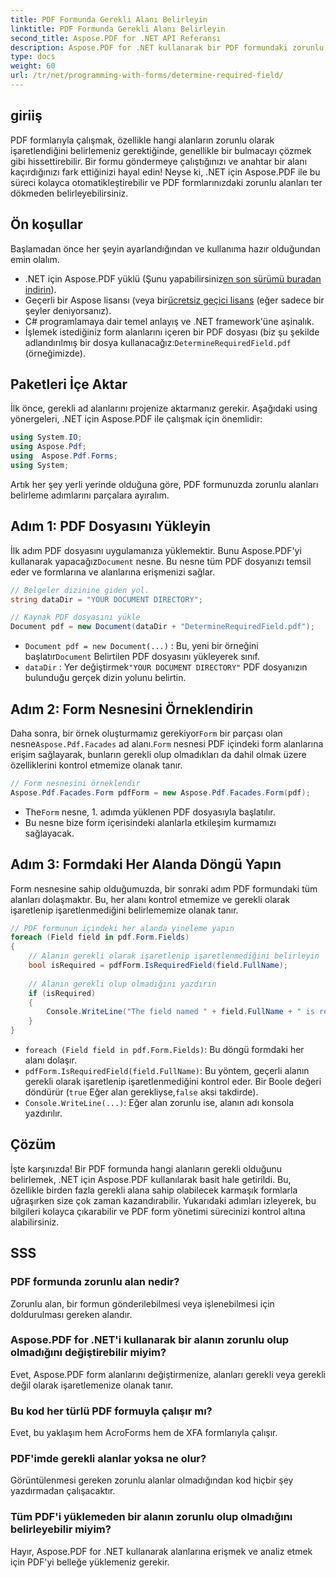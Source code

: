 ```yaml
---
title: PDF Formunda Gerekli Alanı Belirleyin
linktitle: PDF Formunda Gerekli Alanı Belirleyin
second_title: Aspose.PDF for .NET API Referansı
description: Aspose.PDF for .NET kullanarak bir PDF formundaki zorunlu alanları nasıl belirleyeceğinizi öğrenin. Adım adım kılavuzumuz form yönetimini basitleştirir ve PDF otomasyon iş akışınızı geliştirir.
type: docs
weight: 60
url: /tr/net/programming-with-forms/determine-required-field/
---
```

## giriiş

PDF formlarıyla çalışmak, özellikle hangi alanların zorunlu olarak işaretlendiğini belirlemeniz gerektiğinde, genellikle bir bulmacayı çözmek gibi hissettirebilir. Bir formu göndermeye çalıştığınızı ve anahtar bir alanı kaçırdığınızı fark ettiğinizi hayal edin! Neyse ki, .NET için Aspose.PDF ile bu süreci kolayca otomatikleştirebilir ve PDF formlarınızdaki zorunlu alanları ter dökmeden belirleyebilirsiniz. 

## Ön koşullar

Başlamadan önce her şeyin ayarlandığından ve kullanıma hazır olduğundan emin olalım.

-  .NET için Aspose.PDF yüklü (Şunu yapabilirsiniz[en son sürümü buradan indirin](https://releases.aspose.com/pdf/net/)).
-  Geçerli bir Aspose lisansı (veya bir[ücretsiz geçici lisans](https://purchase.aspose.com/temporary-license/) (eğer sadece bir şeyler deniyorsanız).
- C# programlamaya dair temel anlayış ve .NET framework'üne aşinalık.
-  İşlemek istediğiniz form alanlarını içeren bir PDF dosyası (biz şu şekilde adlandırılmış bir dosya kullanacağız:`DetermineRequiredField.pdf` (örneğimizde).

## Paketleri İçe Aktar

İlk önce, gerekli ad alanlarını projenize aktarmanız gerekir. Aşağıdaki using yönergeleri, .NET için Aspose.PDF ile çalışmak için önemlidir:

```csharp
using System.IO;
using Aspose.Pdf;
using  Aspose.Pdf.Forms;
using System;
```

Artık her şey yerli yerinde olduğuna göre, PDF formunuzda zorunlu alanları belirleme adımlarını parçalara ayıralım.

## Adım 1: PDF Dosyasını Yükleyin

 İlk adım PDF dosyasını uygulamanıza yüklemektir. Bunu Aspose.PDF'yi kullanarak yapacağız`Document` nesne. Bu nesne tüm PDF dosyanızı temsil eder ve formlarına ve alanlarına erişmenizi sağlar.

```csharp
// Belgeler dizinine giden yol.
string dataDir = "YOUR DOCUMENT DIRECTORY";

// Kaynak PDF dosyasını yükle
Document pdf = new Document(dataDir + "DetermineRequiredField.pdf");
```

- `Document pdf = new Document(...)` : Bu, yeni bir örneğini başlatır`Document` Belirtilen PDF dosyasını yükleyerek sınıf.
- `dataDir` : Yer değiştirmek`"YOUR DOCUMENT DIRECTORY"` PDF dosyanızın bulunduğu gerçek dizin yolunu belirtin.

## Adım 2: Form Nesnesini Örneklendirin

 Daha sonra, bir örnek oluşturmamız gerekiyor`Form` bir parçası olan nesne`Aspose.Pdf.Facades` ad alanı.`Form` nesnesi PDF içindeki form alanlarına erişim sağlayarak, bunların gerekli olup olmadıkları da dahil olmak üzere özelliklerini kontrol etmemize olanak tanır.

```csharp
// Form nesnesini örneklendir
Aspose.Pdf.Facades.Form pdfForm = new Aspose.Pdf.Facades.Form(pdf);
```

-  The`Form` nesne, 1. adımda yüklenen PDF dosyasıyla başlatılır.
- Bu nesne bize form içerisindeki alanlarla etkileşim kurmamızı sağlayacak.

## Adım 3: Formdaki Her Alanda Döngü Yapın

Form nesnesine sahip olduğumuzda, bir sonraki adım PDF formundaki tüm alanları dolaşmaktır. Bu, her alanı kontrol etmemize ve gerekli olarak işaretlenip işaretlenmediğini belirlememize olanak tanır.

```csharp
// PDF formunun içindeki her alanda yineleme yapın
foreach (Field field in pdf.Form.Fields)
{
    // Alanın gerekli olarak işaretlenip işaretlenmediğini belirleyin
    bool isRequired = pdfForm.IsRequiredField(field.FullName);
    
    // Alanın gerekli olup olmadığını yazdırın
    if (isRequired)
    {
        Console.WriteLine("The field named " + field.FullName + " is required");
    }
}
```

- `foreach (Field field in pdf.Form.Fields)`: Bu döngü formdaki her alanı dolaşır.
- `pdfForm.IsRequiredField(field.FullName)`: Bu yöntem, geçerli alanın gerekli olarak işaretlenip işaretlenmediğini kontrol eder. Bir Boole değeri döndürür (`true` Eğer alan gerekliyse,`false` aksi takdirde).
- `Console.WriteLine(...)`: Eğer alan zorunlu ise, alanın adı konsola yazdırılır.

## Çözüm

İşte karşınızda! Bir PDF formunda hangi alanların gerekli olduğunu belirlemek, .NET için Aspose.PDF kullanılarak basit hale getirildi. Bu, özellikle birden fazla gerekli alana sahip olabilecek karmaşık formlarla uğraşırken size çok zaman kazandırabilir. Yukarıdaki adımları izleyerek, bu bilgileri kolayca çıkarabilir ve PDF form yönetimi sürecinizi kontrol altına alabilirsiniz.

## SSS

### PDF formunda zorunlu alan nedir?
Zorunlu alan, bir formun gönderilebilmesi veya işlenebilmesi için doldurulması gereken alandır.

### Aspose.PDF for .NET'i kullanarak bir alanın zorunlu olup olmadığını değiştirebilir miyim?
Evet, Aspose.PDF form alanlarını değiştirmenize, alanları gerekli veya gerekli değil olarak işaretlemenize olanak tanır.

### Bu kod her türlü PDF formuyla çalışır mı?
Evet, bu yaklaşım hem AcroForms hem de XFA formlarıyla çalışır.

### PDF'imde gerekli alanlar yoksa ne olur?
Görüntülenmesi gereken zorunlu alanlar olmadığından kod hiçbir şey yazdırmadan çalışacaktır.

### Tüm PDF'i yüklemeden bir alanın zorunlu olup olmadığını belirleyebilir miyim?
Hayır, Aspose.PDF for .NET kullanarak alanlarına erişmek ve analiz etmek için PDF'yi belleğe yüklemeniz gerekir.
